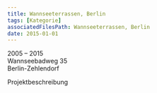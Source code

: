 ```yaml
---
title: Wannseeterrassen, Berlin
tags: [Kategorie]
associatedFilesPath: Wannseeterrassen, Berlin
date: 2015-01-01
---
```

2005 – 2015<br/>
Wannseebadweg 35<br/>
Berlin-Zehlendorf

Projektbeschreibung
